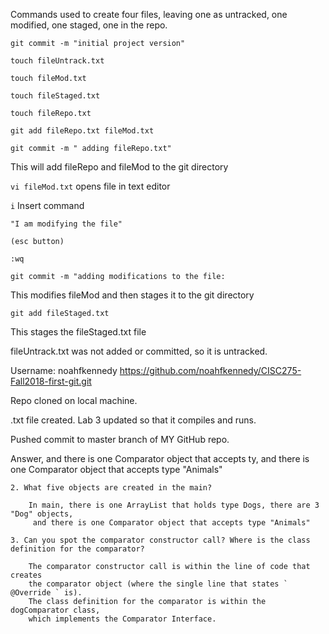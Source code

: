 Commands used to create four files, leaving one as untracked, one modified, one staged, one in the repo. 

`git commit -m "initial project version"`

`touch fileUntrack.txt`

`touch fileMod.txt`

`touch fileStaged.txt`

`touch fileRepo.txt`


`git add fileRepo.txt fileMod.txt`

`git commit -m " adding fileRepo.txt"`

This will add fileRepo and fileMod to the git directory

`vi fileMod.txt` opens file in text editor

`i` Insert command

`"I am modifying the file"`

`(esc button)`

`:wq`

`git commit -m "adding modifications to the file: `

This modifies fileMod and then stages it to the git directory

`git add fileStaged.txt`

This stages the fileStaged.txt file

fileUntrack.txt was not added or committed, so it is untracked. 




Username: noahfkennedy
https://github.com/noahfkennedy/CISC275-Fall2018-first-git.git

Repo cloned on local machine. 

.txt file created. Lab 3 updated so that it compiles and runs. 

Pushed commit to master branch of MY GitHub repo. 

Answer, and there is one Comparator object that accepts ty, and there is one Comparator object that accepts type "Animals"

	2. What five objects are created in the main?

		In main, there is one ArrayList that holds type Dogs, there are 3 "Dog" objects,
		 and there is one Comparator object that accepts type "Animals"

	3. Can you spot the comparator constructor call? Where is the class definition for the comparator? 

		The comparator constructor call is within the line of code that creates 
		the comparator object (where the single line that states ` @Override ` is). 
		The class definition for the comparator is within the dogComparator class, 
		which implements the Comparator Interface.  
